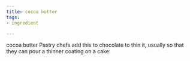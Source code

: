 ```yaml
---
title: cocoa butter
tags:
- ingredient

---
```

cocoa butter Pastry chefs add this to chocolate to thin it, usually so that they can pour a thinner coating on a cake.
